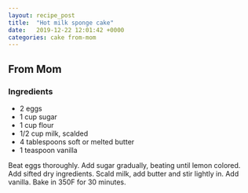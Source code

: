 ```yaml
---
layout: recipe_post
title:  "Hot milk sponge cake"
date:   2019-12-22 12:01:42 +0000
categories: cake from-mom
---
```


## From Mom
### Ingredients
* 2 eggs
* 1 cup sugar
* 1 cup flour
* 1/2 cup milk, scalded
* 4 tablespoons soft or melted butter
* 1 teaspoon vanilla

Beat eggs thoroughly. Add sugar gradually, beating until lemon colored. Add sifted dry ingredients. Scald milk, add butter and stir lightly in. Add vanilla. Bake in 350F for 30 minutes.
